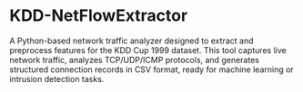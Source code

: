 # KDD-NetFlowExtractor
A Python-based network traffic analyzer designed to extract and preprocess features for the KDD Cup 1999 dataset. This tool captures live network traffic, analyzes TCP/UDP/ICMP protocols, and generates structured connection records in CSV format, ready for machine learning or intrusion detection tasks.
